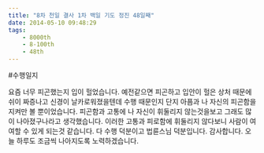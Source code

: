 ```yaml
---
title: "8차 천일 결사 1차 백일 기도 정진 48일째"
date: 2014-05-10 09:48:29
tags:
    - 8000th
    - 8-100th
    - 48th
---
```


#수행일지

요즘 너무 피곤했는지 입이 헐었습니다. 예전같으면 피곤하고 입안이 헐은 상처 때문에 쉬이 짜증나고 신경이 날카로워졌을텐데 수행 때문인지 단지 아픔과 나 자신의 피곤함을 지켜만 볼 뿐이었습니다. 피곤함과 고통에 나 자신이 휘둘리지 않는것을보고 그래도 많이 나아졌구나라고 생각했습니다. 이러한 고통과 피로함에 휘둘리지 않다보니 사람이 여여할 수 있게 되는것 같습니다. 다 수행 덕분이고 법륜스님 덕분입니다. 감사합니다. 오늘 하루도 조금씩 나아지도록 노력하겠습니다.
